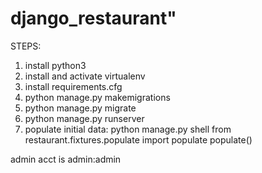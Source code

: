 # django_restaurant"

STEPS:

1. install python3
2. install and activate virtualenv
3. install requirements.cfg
4. python manage.py makemigrations
5. python manage.py migrate
6. python manage.py runserver
7. populate initial data:
    python manage.py shell
    from restaurant.fixtures.populate import populate
    populate()

admin acct is admin:admin